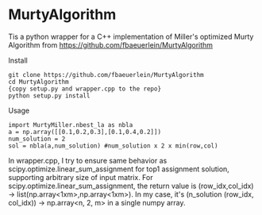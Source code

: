 # MurtyAlgorithm
Tis a python wrapper for a C++ implementation of Miller's optimized Murty Algorithm from https://github.com/fbaeuerlein/MurtyAlgorithm

Install

```
git clone https://github.com/fbaeuerlein/MurtyAlgorithm
cd MurtyAlgorithm
{copy setup.py and wrapper.cpp to the repo}
python setup.py install
```

Usage

```
import MurtyMiller.nbest_la as nbla
a = np.array([[0.1,0.2,0.3],[0.1,0.4,0.2]])
num_solution = 2
sol = nbla(a,num_solution) #num_solution x 2 x min(row,col)
```

In wrapper.cpp, I try to ensure same behavior as scipy.optimize.linear_sum_assignment for top1 assignment solution, supporting arbitrary size of input matrix. 
For scipy.optimize.linear_sum_assignment, the return value is (row_idx,col_idx) -> list(np.array<1xm>,np.array<1xm>). In my case, it's (n_solution (row_idx, col_idx)) -> np.array<n, 2, m> in a single numpy array. 





